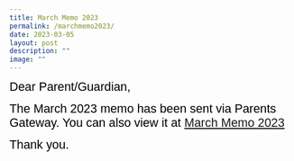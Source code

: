 ```yaml
---
title: March Memo 2023
permalink: /marchmemo2023/
date: 2023-03-05
layout: post
description: ""
image: ""
---
```

<span style="font-size:16.0pt;font-family:Arial;color:black">Dear Parent/Guardian,

<span style="font-size:16.0pt;font-family:Arial;color:black">The March 2023 memo has been sent via Parents Gateway.  You can also view it at [March Memo 2023](/files/Monthly%20Memo/Marchmemo2023.pdf)

<span style="font-size:16.0pt;font-family:Arial;color:black">Thank you.<br>